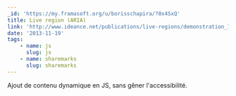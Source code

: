 ```yaml
---
_id: 'https://my.framasoft.org/u/borisschapira/?0x4SxQ'
title: Live region (ARIA)
link: 'http://www.ideance.net/publications/live-regions/demonstration_1.html'
date: '2013-11-19'
tags:
    - name: js
      slug: js
    - name: sharemarks
      slug: sharemarks
---
```


<div class="markdown"><p>Ajout de contenu dynamique en JS, sans gêner l'accessibilité.
</p></div>
